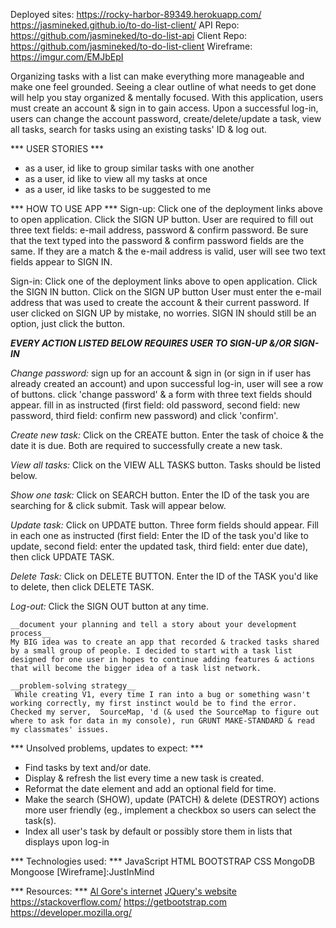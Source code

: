 Deployed sites: https://rocky-harbor-89349.herokuapp.com/
https://jasmineked.github.io/to-do-list-client/
API Repo: https://github.com/jasmineked/to-do-list-api
Client Repo: https://github.com/jasmineked/to-do-list-client
Wireframe: https://imgur.com/EMJbEpI

Organizing tasks with a list can make everything more manageable and make one feel grounded. Seeing a clear outline of what needs to get done will help you stay organized & mentally focused. With this application, users must create an account & sign in to gain access. Upon a successful log-in, users can change the account password, create/delete/update a task, view all tasks, search for tasks using an existing tasks' ID & log out.

*** USER STORIES ***
- as a user, id like to group similar tasks with one another
- as a user, id like to view all my tasks at once
- as a user, id like tasks to be suggested to me

*** HOW TO USE APP ***
Sign-up: Click one of the deployment links above to open application. Click the SIGN UP button. User are required to fill out three text fields: e-mail address, password & confirm password. Be sure that the text typed into the password & confirm password fields are the same. If they are a match & the e-mail address is valid, user will see two text fields appear to SIGN IN.

Sign-in: Click one of the deployment links above to open application. Click the SIGN IN button. Click on the SIGN UP button User must enter the e-mail address that was used to create the account & their current password. If user clicked on SIGN UP by mistake, no worries. SIGN IN should still be an option, just click the button.

***EVERY ACTION LISTED BELOW REQUIRES USER TO SIGN-UP &/OR SIGN-IN***

*Change password:* sign up for an account & sign in (or sign in if user has already created an account) and upon successful log-in, user will see a row of buttons. click 'change password' & a form with three text fields should appear. fill in as instructed (first field: old password, second field: new password, third field: confirm new password) and click 'confirm'.

*Create new task:* Click on the CREATE button. Enter the task of choice & the date it is due. Both are required to successfully create a new task.

*View all tasks:* Click on the VIEW ALL TASKS button. Tasks should be listed below.

*Show one task:* Click on SEARCH button. Enter the ID of the task you are searching for & click submit. Task will appear below.

*Update task:* Click on UPDATE button. Three form fields should appear. Fill in each one as instructed (first field: Enter the ID of the task you'd like to update, second field: enter the updated task, third field: enter due date), then click UPDATE TASK.

*Delete Task:* Click on DELETE BUTTON. Enter the ID of the TASK you'd like to delete, then click DELETE TASK.

*Log-out:* Click the SIGN OUT button at any time.

    __document your planning and tell a story about your development process__
    My BIG idea was to create an app that recorded & tracked tasks shared by a small group of people. I decided to start with a task list designed for one user in hopes to continue adding features & actions that will become the bigger idea of a task list network.

    __problem-solving strategy__
     While creating V1, every time I ran into a bug or something wasn't working correctly, my first instinct would be to find the error. Checked my server,  SourceMap, 'd (& used the SourceMap to figure out where to ask for data in my console), run GRUNT MAKE-STANDARD & read my classmates' issues.

*** Unsolved problems, updates to expect: ***
- Find tasks by text and/or date.
- Display & refresh the list every time a new task is created.
- Reformat the date element and add an optional field for time.
- Make the search (SHOW), update (PATCH) & delete (DESTROY) actions more user friendly (eg., implement a checkbox so users can select the task(s).
- Index all user's task by default or possibly store them in lists that displays upon log-in

*** Technologies used: ***
JavaScript
HTML
BOOTSTRAP
CSS
MongoDB
Mongoose
[Wireframe]:JustInMind

*** Resources: ***
[Al Gore's internet](google.com)
[JQuery's website](https://api.jquery.com/)
https://stackoverflow.com/
https://getbootstrap.com
https://developer.mozilla.org/

